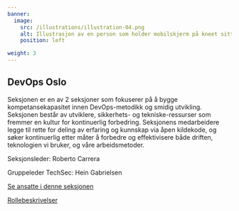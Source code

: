 ```yaml
---
banner:
  image:
    src: /illustrations/illustration-04.png
    alt: Illustrasjon av en person som holder mobilskjerm på kneet sitt
    position: left

weight: 3
---
```


## DevOps Oslo

Seksjonen er en av 2 seksjoner som fokuserer på å bygge kompetansekapasitet innen DevOps-metodikk og smidig utvikling. Seksjonen består av utviklere, sikkerhets- og tekniske-ressurser som fremmer en kultur for kontinuerlig forbedring. Seksjonens medarbeidere legge til rette for deling av erfaring og kunnskap via åpen kildekode, og søker kontinuerlig etter måter å forbedre og effektivisere både driften, teknologien vi bruker, og våre arbeidsmetoder. 

Seksjonsleder: Roberto Carrera

Gruppeleder TechSec: Hein Gabrielsen

[Se ansatte i denne seksjonen](https://digdir.sharepoint.com/SitePages/Brukeropple.aspx)

[Rollebeskrivelser](https://digdir.sharepoint.com/:f:/r/sites/DigdirDGT/Delte%20dokumenter/Rollebeskrivelser,%20nye,%20Arbeidsomr%C3%A5de/Rollebeskrivelser%20BOD?csf=1&web=1&e=1ITt9x)
